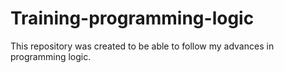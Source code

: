 # Training-programming-logic

This repository was created to be able to follow my advances in programming logic.
